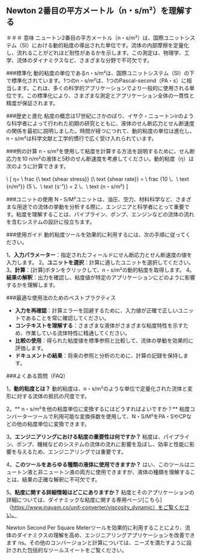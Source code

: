 ## Newton 2番目の平方メートル（n・s/m²）を理解する

＃＃＃ 意味
ニュートン2番目の平方メートル（n・s/m²）は、国際ユニットシステム（SI）における動的粘度の導出された単位です。流体の内部摩擦を定量化し、流れることがどれほど耐性があるかを示します。この測定は、物理学、工学、流体のダイナミクスなど、さまざまな分野で不可欠です。

###標準化
動的粘度の単位であるn・s/m²は、国際ユニットシステム（SI）の下で標準化されています。1つのn・s/m²は、1つのPascal-second（PA・s）に相当します。これは、多くの科学的アプリケーションでより一般的に使用される単位です。この標準化により、さまざまな測定とアプリケーション全体の一貫性と精度が保証されます。

###歴史と進化
粘度の概念は17世紀にさかのぼり、イサク・ニュートンirのような科学者によって行われた初期の研究とともに、液体のせん断応力とせん断速度の関係を最初に説明しました。時間が経つにつれて、動的粘度の単位は進化し、n・s/m²は科学文献と工学的慣行で広く受け入れられています。

###例の計算
n・s/m²を使用して粘度を計算する方法を説明するために、せん断応力を10 n/m²の液体と5秒のせん断速度を考慮してください。動的粘度（η）は次のように計算できます。

\ [
η= \ frac {\ text {shear stress}} {\ text {shear rate}} = \ frac {10 \、\ text {n/m²}} {5 \、\ text {s⁻¹}} = 2 \、\ text {n・s/m²}
\]

###ユニットの使用
N・S/M²ユニットは、油圧、空力、材料科学など、さまざまな用途での流体の挙動を分析する際に、エンジニアと科学者にとって重要です。粘度を理解することは、パイプライン、ポンプ、エンジンなどの流体の流れを含むシステムの設計に役立ちます。

###使用ガイド
動的粘度ツールを効果的に利用するには、次の手順に従ってください。

1。**入力パラメーター**：指定されたフィールドにせん断応力とせん断速度の値を入力します。
2。**ユニットを選択**：計算に適したユニットを選択してください。
3。**計算**：[計算]ボタンをクリックして、n・s/m²の動的粘度を取得します。
4。**結果の解釈**：出力を確認し、粘度値が特定のアプリケーションにどのように影響するかを理解します。

###最適な使用法のためのベストプラクティス
-  **入力を再確認**：計算エラーを回避するために、入力値が正確で正しいユニットであることを常に確認してください。
-  **コンテキストを理解する**：さまざまな液体がさまざまな粘度特性を示すため、作業している流体特性に精通してください。
-  **比較の使用**：得られた粘度値を標準参照と比較して、流体の挙動を効果的に評価します。
-  **ドキュメントの結果**：将来の参照と分析のために、計算の記録を保持します。

###よくある質問（FAQ）

1。**動的粘度とは？**
動的粘度は、n・s/m²のような単位で定量化された流体と変形に対する流体の抵抗の尺度です。

2。** n・s/m²を他の粘度単位に変換するにはどうすればよいですか？**
粘度コンバーターツールで利用可能な変換係数を使用して、N・S/M²をPA・SやCPなどの他の粘度単位に変換できます。

3。**エンジニアリングにおける粘度の重要性は何ですか？**
粘度は、パイプライン、ポンプ、機械などのシステムの流体の流れに影響を及ぼし、効率と性能に影響を与えるため、エンジニアリングでは重要です。

4。**このツールをあらゆる種類の液体に使用できますか？**
はい、このツールはニュートン液と非ニュートン液の両方に使用できますが、液体の種類を理解することは、結果の正確な解釈に不可欠です。

5。**粘度に関する詳細情報はどこにありますか？**
粘度とそのアプリケーションの詳細については、ダイナミックな粘度に関する専用ページ[こちら]（https://www.inayam.co/unit-converter/viscosity_dynamic）をご覧ください。

Newton Second Per Square Meterツールを効果的に利用することにより、流体のダイナミクスの理解を高め、エンジニアリングアプリケーションを改善できます ns。その他のコンバージョンと計算については、ニーズを満たすように設計された包括的なツールスイートをご覧ください。